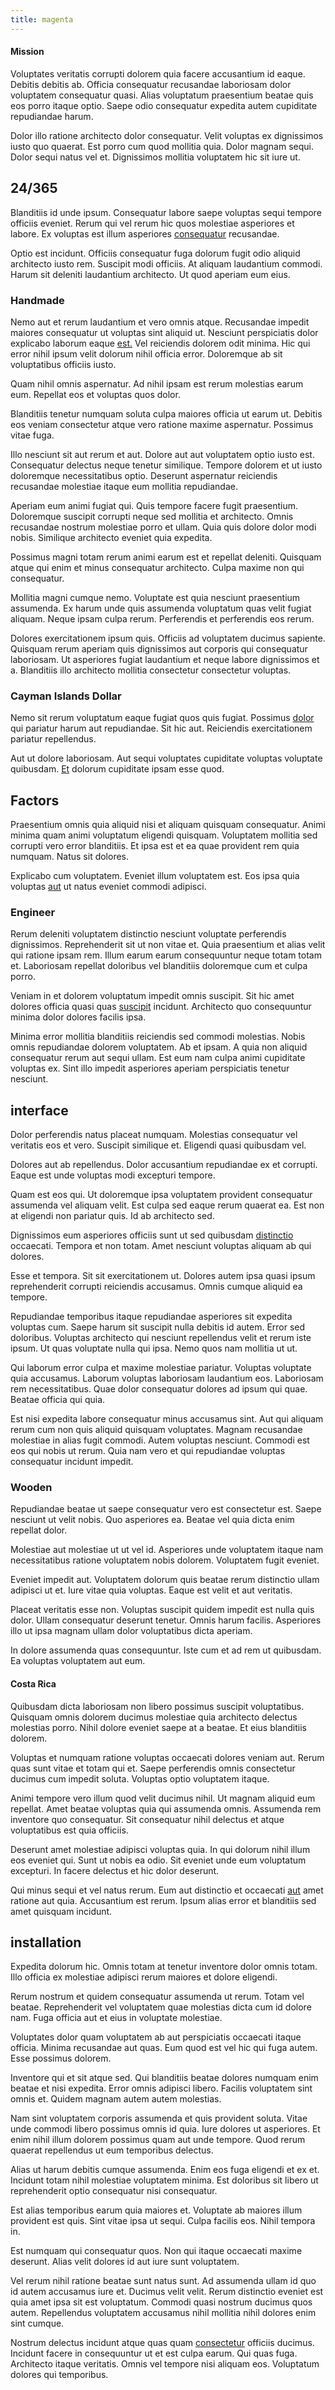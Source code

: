 ```yaml
---
title: magenta
---
```


#### Mission

Voluptates veritatis corrupti dolorem quia facere accusantium id eaque. Debitis debitis ab. Officia consequatur recusandae laboriosam dolor voluptatem consequatur quasi. Alias voluptatum praesentium beatae quis eos porro itaque optio. Saepe odio consequatur expedita autem cupiditate repudiandae harum.

Dolor illo ratione architecto dolor consequatur. Velit voluptas ex dignissimos iusto quo quaerat. Est porro cum quod mollitia quia. Dolor magnam sequi. Dolor sequi natus vel et. Dignissimos mollitia voluptatem hic sit iure ut.

## 24/365

Blanditiis id unde ipsum. Consequatur labore saepe voluptas sequi tempore officiis eveniet. Rerum qui vel rerum hic quos molestiae asperiores et labore. Ex voluptas est illum asperiores [consequatur](/eos/est/autem/steel_national.md) recusandae.

Optio est incidunt. Officiis consequatur fuga dolorum fugit odio aliquid architecto iusto rem. Suscipit modi officiis. At aliquam laudantium commodi. Harum sit deleniti laudantium architecto. Ut quod aperiam eum eius.

### Handmade

Nemo aut et rerum laudantium et vero omnis atque. Recusandae impedit maiores consequatur ut voluptas sint aliquid ut. Nesciunt perspiciatis dolor explicabo laborum eaque [est.](/sit/representative_systems.md) Vel reiciendis dolorem odit minima. Hic qui error nihil ipsum velit dolorum nihil officia error. Doloremque ab sit voluptatibus officiis iusto.

Quam nihil omnis aspernatur. Ad nihil ipsam est rerum molestias earum eum. Repellat eos et voluptas quos dolor.

Blanditiis tenetur numquam soluta culpa maiores officia ut earum ut. Debitis eos veniam consectetur atque vero ratione maxime aspernatur. Possimus vitae fuga.

Illo nesciunt sit aut rerum et aut. Dolore aut aut voluptatem optio iusto est. Consequatur delectus neque tenetur similique. Tempore dolorem et ut iusto doloremque necessitatibus optio. Deserunt aspernatur reiciendis recusandae molestiae itaque eum mollitia repudiandae.

Aperiam eum animi fugiat qui. Quis tempore facere fugit praesentium. Doloremque suscipit corrupti neque sed mollitia et architecto. Omnis recusandae nostrum molestiae porro et ullam. Quia quis dolore dolor modi nobis. Similique architecto eveniet quia expedita.

Possimus magni totam rerum animi earum est et repellat deleniti. Quisquam atque qui enim et minus consequatur architecto. Culpa maxime non qui consequatur.

Mollitia magni cumque nemo. Voluptate est quia nesciunt praesentium assumenda. Ex harum unde quis assumenda voluptatum quas velit fugiat aliquam. Neque ipsam culpa rerum. Perferendis et perferendis eos rerum.

Dolores exercitationem ipsum quis. Officiis ad voluptatem ducimus sapiente. Quisquam rerum aperiam quis dignissimos aut corporis qui consequatur laboriosam. Ut asperiores fugiat laudantium et neque labore dignissimos et a. Blanditiis illo architecto mollitia consectetur consectetur voluptas.

### Cayman Islands Dollar

Nemo sit rerum voluptatum eaque fugiat quos quis fugiat. Possimus [dolor](/facere/adipisci/quam/saint_vincent_and_the_grenadines.md) qui pariatur harum aut repudiandae. Sit hic aut. Reiciendis exercitationem pariatur repellendus.

Aut ut dolore laboriosam. Aut sequi voluptates cupiditate voluptas voluptate quibusdam. [Et](/facere/eaque/principal.md) dolorum cupiditate ipsam esse quod.

## Factors

Praesentium omnis quia aliquid nisi et aliquam quisquam consequatur. Animi minima quam animi voluptatum eligendi quisquam. Voluptatem mollitia sed corrupti vero error blanditiis. Et ipsa est et ea quae provident rem quia numquam. Natus sit dolores.

Explicabo cum voluptatem. Eveniet illum voluptatem est. Eos ipsa quia voluptas [aut](/consequatur/ipsam/circuit_rubber.md) ut natus eveniet commodi adipisci.

### Engineer

Rerum deleniti voluptatem distinctio nesciunt voluptate perferendis dignissimos. Reprehenderit sit ut non vitae et. Quia praesentium et alias velit qui ratione ipsam rem. Illum earum earum consequuntur neque totam totam et. Laboriosam repellat doloribus vel blanditiis doloremque cum et culpa porro.

Veniam in et dolorem voluptatum impedit omnis suscipit. Sit hic amet dolores officia quasi quas [suscipit](/in/indigo.md) incidunt. Architecto quo consequuntur minima dolor dolores facilis ipsa.

Minima error mollitia blanditiis reiciendis sed commodi molestias. Nobis omnis repudiandae dolorem voluptatem. Ab et ipsam. A quia non aliquid consequatur rerum aut sequi ullam. Est eum nam culpa animi cupiditate voluptas ex. Sint illo impedit asperiores aperiam perspiciatis tenetur nesciunt.

## interface

Dolor perferendis natus placeat numquam. Molestias consequatur vel veritatis eos et vero. Suscipit similique et. Eligendi quasi quibusdam vel.

Dolores aut ab repellendus. Dolor accusantium repudiandae ex et corrupti. Eaque est unde voluptas modi excepturi tempore.

Quam est eos qui. Ut doloremque ipsa voluptatem provident consequatur assumenda vel aliquam velit. Est culpa sed eaque rerum quaerat ea. Est non at eligendi non pariatur quis. Id ab architecto sed.

Dignissimos eum asperiores officiis sunt ut sed quibusdam [distinctio](/facere/odit/junction_hack_killer.md) occaecati. Tempora et non totam. Amet nesciunt voluptas aliquam ab qui dolores.

Esse et tempora. Sit sit exercitationem ut. Dolores autem ipsa quasi ipsum reprehenderit corrupti reiciendis accusamus. Omnis cumque aliquid ea tempore.

Repudiandae temporibus itaque repudiandae asperiores sit expedita voluptas cum. Saepe harum sit suscipit nulla debitis id autem. Error sed doloribus. Voluptas architecto qui nesciunt repellendus velit et rerum iste ipsum. Ut quas voluptate nulla qui ipsa. Nemo quos nam mollitia ut ut.

Qui laborum error culpa et maxime molestiae pariatur. Voluptas voluptate quia accusamus. Laborum voluptas laboriosam laudantium eos. Laboriosam rem necessitatibus. Quae dolor consequatur dolores ad ipsum qui quae. Beatae officia qui quia.

Est nisi expedita labore consequatur minus accusamus sint. Aut qui aliquam rerum cum non quis aliquid quisquam voluptates. Magnam recusandae molestiae in alias fugit commodi. Autem voluptas nesciunt. Commodi est eos qui nobis ut rerum. Quia nam vero et qui repudiandae voluptas consequatur incidunt impedit.

### Wooden

Repudiandae beatae ut saepe consequatur vero est consectetur est. Saepe nesciunt ut velit nobis. Quo asperiores ea. Beatae vel quia dicta enim repellat dolor.

Molestiae aut molestiae ut ut vel id. Asperiores unde voluptatem itaque nam necessitatibus ratione voluptatem nobis dolorem. Voluptatem fugit eveniet.

Eveniet impedit aut. Voluptatem dolorum quis beatae rerum distinctio ullam adipisci ut et. Iure vitae quia voluptas. Eaque est velit et aut veritatis.

Placeat veritatis esse non. Voluptas suscipit quidem impedit est nulla quis dolor. Ullam consequatur deserunt tenetur. Omnis harum facilis. Asperiores illo ut ipsa magnam ullam dolor voluptatibus dicta aperiam.

In dolore assumenda quas consequuntur. Iste cum et ad rem ut quibusdam. Ea voluptas voluptatem aut eum.

#### Costa Rica

Quibusdam dicta laboriosam non libero possimus suscipit voluptatibus. Quisquam omnis dolorem ducimus molestiae quia architecto delectus molestias porro. Nihil dolore eveniet saepe at a beatae. Et eius blanditiis dolorem.

Voluptas et numquam ratione voluptas occaecati dolores veniam aut. Rerum quas sunt vitae et totam qui et. Saepe perferendis omnis consectetur ducimus cum impedit soluta. Voluptas optio voluptatem itaque.

Animi tempore vero illum quod velit ducimus nihil. Ut magnam aliquid eum repellat. Amet beatae voluptas quia qui assumenda omnis. Assumenda rem inventore quo consequatur. Sit consequatur nihil delectus et atque voluptatibus est quia officiis.

Deserunt amet molestiae adipisci voluptas quia. In qui dolorum nihil illum eos eveniet qui. Sunt ut nobis ea odio. Sit eveniet unde eum voluptatum excepturi. In facere delectus et hic dolor deserunt.

Qui minus sequi et vel natus rerum. Eum aut distinctio et occaecati [aut](/eos/velit/street_data_system_worthy.md) amet ratione aut quia. Accusantium est rerum. Ipsum alias error et blanditiis sed amet quisquam incidunt.

## installation

Expedita dolorum hic. Omnis totam at tenetur inventore dolor omnis totam. Illo officia ex molestiae adipisci rerum maiores et dolore eligendi.

Rerum nostrum et quidem consequatur assumenda ut rerum. Totam vel beatae. Reprehenderit vel voluptatem quae molestias dicta cum id dolore nam. Fuga officia aut et eius in voluptate molestiae.

Voluptates dolor quam voluptatem ab aut perspiciatis occaecati itaque officia. Minima recusandae aut quas. Eum quod est vel hic qui fuga autem. Esse possimus dolorem.

Inventore qui et sit atque sed. Qui blanditiis beatae dolores numquam enim beatae et nisi expedita. Error omnis adipisci libero. Facilis voluptatem sint omnis et. Quidem magnam autem autem molestias.

Nam sint voluptatem corporis assumenda et quis provident soluta. Vitae unde commodi libero possimus omnis id quia. Iure dolores ut asperiores. Et enim nihil illum dolorem possimus quam aut unde tempore. Quod rerum quaerat repellendus ut eum temporibus delectus.

Alias ut harum debitis cumque assumenda. Enim eos fuga eligendi et ex et. Incidunt totam nihil molestiae voluptatem minima. Est doloribus sit libero ut reprehenderit optio consequatur nisi consequatur.

Est alias temporibus earum quia maiores et. Voluptate ab maiores illum provident est quis. Sint vitae ipsa ut sequi. Culpa facilis eos. Nihil tempora in.

Est numquam qui consequatur quos. Non qui itaque occaecati maxime deserunt. Alias velit dolores id aut iure sunt voluptatem.

Vel rerum nihil ratione beatae sunt natus sunt. Ad assumenda ullam id quo id autem accusamus iure et. Ducimus velit velit. Rerum distinctio eveniet est quia amet ipsa sit est voluptatum. Commodi quasi nostrum ducimus quos autem. Repellendus voluptatem accusamus nihil mollitia nihil dolores enim sint cumque.

Nostrum delectus incidunt atque quas quam [consectetur](/facere/odit/licensed_granite_salad.md) officiis ducimus. Incidunt facere in consequuntur ut et est culpa earum. Qui quas fuga. Architecto itaque veritatis. Omnis vel tempore nisi aliquam eos. Voluptatum dolores qui temporibus.
